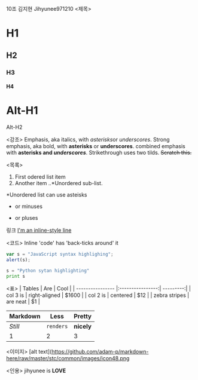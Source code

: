 10조 김지현 Jihyunee971210
<제목>
# H1
## H2
### H3
#### H4

Alt-H1
====

Alt-H2


<강조>
Emphasis, aka italics, with *asterisks*or _underscores_.
Strong emphasis, aka bold, with **asterisks** or __underscores__.
combined emphasis with **asterisks and _underscores_**.
Strikethrough uses two tilds. ~~Scratch this.~~


<목록>
1. First odered list item
2. Another item
..*Unordered sub-list.

*Unordered list can use asteisks
- or minuses
+ or pluses

링크
[I'm an inline-style line](https://www.google.com)

<코드>
Inline 'code' has 'back-ticks around' it

```javascript
var s = "JavaScript syntax highlighing";
alert(s);
```

```python
s = "Python sytan highlighting"
print s
```

<표>
| Tables | Are | Cool |
| ---------------- |:----------------:| ---------:|
| col 3 is | right-aligned | $1600 |
| col 2 is | centered | $12 |
| zebra stripes | are neat | $1 |

Markdown|Less|Pretty
---|---|---
*Still*|`renders`|**nicely**
1|2|3

<이미지>
[alt text](https://github.com/adam-p/markdown-here/raw/master/stc/common/images/icon48.png

<인용>
jihyunee is **LOVE**
